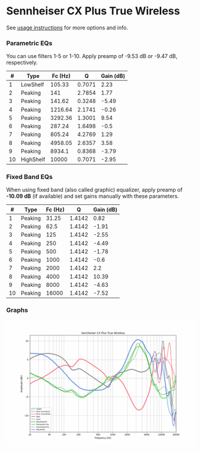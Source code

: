 # Sennheiser CX Plus True Wireless
See [usage instructions](https://github.com/jaakkopasanen/AutoEq#usage) for more options and info.

### Parametric EQs
You can use filters 1-5 or 1-10. Apply preamp of -9.53 dB or -9.47 dB, respectively.

|   # | Type      |   Fc (Hz) |      Q |   Gain (dB) |
|-----|-----------|-----------|--------|-------------|
|   1 | LowShelf  |    105.33 | 0.7071 |        2.23 |
|   2 | Peaking   |    141    | 2.7854 |        1.77 |
|   3 | Peaking   |    141.62 | 0.3248 |       -5.49 |
|   4 | Peaking   |   1216.64 | 2.1741 |       -0.26 |
|   5 | Peaking   |   3292.36 | 1.3001 |        9.54 |
|   6 | Peaking   |    287.24 | 1.6498 |       -0.5  |
|   7 | Peaking   |    805.24 | 4.2769 |        1.29 |
|   8 | Peaking   |   4958.05 | 2.6357 |        3.58 |
|   9 | Peaking   |   8934.1  | 0.8368 |       -3.79 |
|  10 | HighShelf |  10000    | 0.7071 |       -2.95 |

### Fixed Band EQs
When using fixed band (also called graphic) equalizer, apply preamp of **-10.09 dB** (if available) and set gains manually with these parameters.

|   # | Type    |   Fc (Hz) |      Q |   Gain (dB) |
|-----|---------|-----------|--------|-------------|
|   1 | Peaking |     31.25 | 1.4142 |        0.82 |
|   2 | Peaking |     62.5  | 1.4142 |       -1.91 |
|   3 | Peaking |    125    | 1.4142 |       -2.55 |
|   4 | Peaking |    250    | 1.4142 |       -4.49 |
|   5 | Peaking |    500    | 1.4142 |       -1.78 |
|   6 | Peaking |   1000    | 1.4142 |       -0.6  |
|   7 | Peaking |   2000    | 1.4142 |        2.2  |
|   8 | Peaking |   4000    | 1.4142 |       10.39 |
|   9 | Peaking |   8000    | 1.4142 |       -4.63 |
|  10 | Peaking |  16000    | 1.4142 |       -7.52 |

### Graphs
![](./Sennheiser%20CX%20Plus%20True%20Wireless.png)
